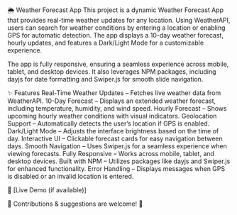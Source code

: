 🌦️ Weather Forecast App
This project is a dynamic Weather Forecast App that provides real-time weather updates for any location. Using WeatherAPI, users can search for weather conditions by entering a location or enabling GPS for automatic detection. The app displays a 10-day weather forecast, hourly updates, and features a Dark/Light Mode for a customizable experience.

The app is fully responsive, ensuring a seamless experience across mobile, tablet, and desktop devices. It also leverages NPM packages, including dayjs for date formatting and Swiper.js for smooth slide navigation.

✨ Features
Real-Time Weather Updates – Fetches live weather data from WeatherAPI.
10-Day Forecast – Displays an extended weather forecast, including temperature, humidity, and wind speed.
Hourly Forecast – Shows upcoming hourly weather conditions with visual indicators.
Geolocation Support – Automatically detects the user’s location if GPS is enabled.
Dark/Light Mode – Adjusts the interface brightness based on the time of day.
Interactive UI – Clickable forecast cards for easy navigation between days.
Smooth Navigation – Uses Swiper.js for a seamless experience when viewing forecasts.
Fully Responsive – Works across mobile, tablet, and desktop devices.
Built with NPM – Utilizes packages like dayjs and Swiper.js for enhanced functionality.
Error Handling – Displays messages when GPS is disabled or an invalid location is entered.

🔗 [Live Demo (if available)]

📌 Contributions & suggestions are welcome! 🚀

